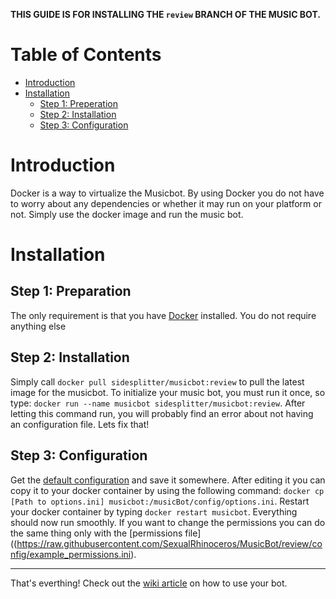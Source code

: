 **THIS GUIDE IS FOR INSTALLING THE `review` BRANCH OF THE MUSIC BOT.**

# Table of Contents

- [Introduction](#introduction)
- [Installation](#installation)
  - [Step 1: Preperation](#step-1-preperation)
  - [Step 2: Installation](#step-2-installation)
  - [Step 3: Configuration](#step-3-configuration)

# Introduction

Docker is a way to virtualize the Musicbot. By using Docker you do not have to worry about any dependencies or whether it may run on your platform or not. Simply use the docker image and run the music bot.

# Installation

## Step 1: Preparation

The only requirement is that you have [Docker](https://docs.docker.com/mac/) installed. You do not require anything else

## Step 2: Installation

Simply call `docker pull sidesplitter/musicbot:review` to pull the latest image for the musicbot. To initialize your music bot, you must run it once, so type: `docker run --name musicbot sidesplitter/musicbot:review`. After letting this command run, you will probably find an error about not having an configuration file. Lets fix that!

## Step 3: Configuration

Get the [default configuration](https://raw.githubusercontent.com/SexualRhinoceros/MusicBot/review/config/example_options.ini) and save it somewhere. After editing it you can copy it to your docker container by using the following command: `docker cp [Path to options.ini] musicbot:/musicBot/config/options.ini`. Restart your docker container by typing `docker restart musicbot`. Everything should now run smoothly. If you want to change the permissions you can do the same thing only with the [permissions file]((https://raw.githubusercontent.com/SexualRhinoceros/MusicBot/review/config/example_permissions.ini).

***

That's everthing! Check out the [wiki article](https://github.com/SexualRhinoceros/MusicBot/wiki/Commands-list "Commands list") on how to use your bot. 